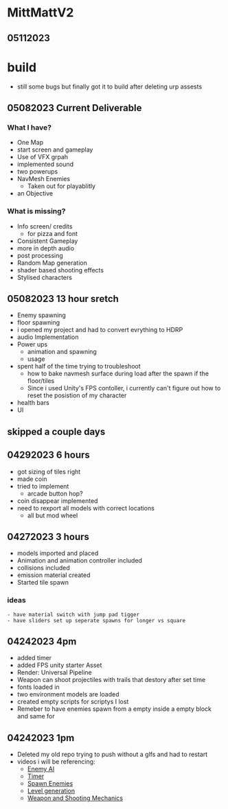 # MittMattV2
## 05112023
# build
- still some bugs but finally got it to build after deleting urp assests
## 05082023 Current Deliverable
### What I have?
- One Map
- start screen and gameplay
- Use of VFX grpah
- implemented sound
- two powerups
- NavMesh Enemies
    - Taken out for playablitly
- an Objective
### What is missing?
- Info screen/ credits
    -  for pizza and font
- Consistent Gameplay
- more in depth audio
- post processing
- Random Map generation
- shader based shooting effects
- Stylised characters
## 05082023 13 hour sretch
- Enemy spawning
- floor spawning
- i opened my project and had to convert evrything to HDRP
- audio Implementation
- Power ups
    - animation and spawning
    - usage
- spent half of the time trying to troubleshoot
    - how to bake navmesh surface during load after the spawn if the floor/tiles
    - Since i used Unity's FPS contoller, i currently can't figure out how to reset the posistion of my character
- health bars
- UI
## skipped a couple days
## 04292023 6 hours
- got sizing of tiles right
- made coin
- tried to implement
    - arcade button hop? 
- coin disappear implemented
- need to rexport all models with correct locations
    - all but mod wheel

## 04272023 3 hours
- models imported and placed
- Animation and animation controller included
- collisions included
- emission material created
- Started tile spawn
### ideas
    - have material switch with jump pad tigger
    - have sliders set up seperate spawns for longer vs square
## 04242023 4pm
- added timer
- added FPS unity starter Asset
- Render: Universal Pipeline
- Weapon can shoot projectiles with trails that destory after set time
- fonts loaded in
- two environment models are loaded
- created empty scripts for scriptys I lost
- Remeber to have enemies spawn from a empty inside a empty block and same for 
## 04242023 1pm
- Deleted my old repo trying to push without a glfs and had to restart
- videos i will be referencing: 
    - [Enemy AI](https://www.youtube.com/watch?v=UjkSFoLxesw)
    - [Timer](https://www.youtube.com/watch?v=o0j7PdU88a4)
    - [Spawn Enemies](https://youtu.be/kJZLFyu6V78)
    - [Level generation](https://youtu.be/hk6cUanSfXQ)
    - [Weapon and Shooting Mechanics](https://www.youtube.com/watch?v=swOfmyJvb98&list=PLtLToKUhgzwm1rZnTeWSRAyx9tl8VbGUE)
